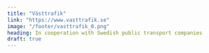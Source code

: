 ```yaml
---
title: "Västtrafik"
link: "https://www.vasttrafik.se"
image: "/footer/vasttrafik_0.png"
heading: In cooperation with Swedish public transport companies
draft: true
---
```

